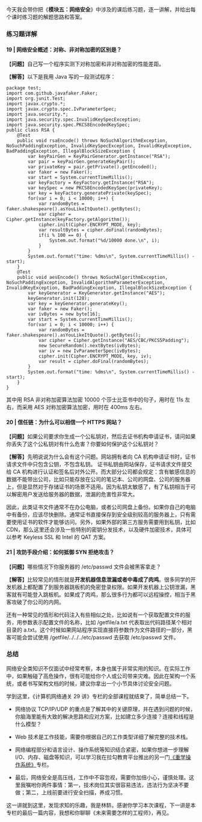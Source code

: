 今天我会带你把《**模块五：网络安全**》中涉及的课后练习题，逐一讲解，并给出每个课时练习题的解题思路和答案。

### 练习题详解

#### 19 | 网络安全概述：对称、非对称加密的区别是？

【**问题**】自己写一个程序实测下对称加密和非对称加密的性能差距。

【**解答**】以下是我用 Java 写的一段测试程序：

    package test;
    import com.github.javafaker.Faker;
    import org.junit.Test;
    import javax.crypto.*;
    import javax.crypto.spec.IvParameterSpec;
    import java.security.*;
    import java.security.spec.InvalidKeySpecException;
    import java.security.spec.PKCS8EncodedKeySpec;
    public class RSA {
        @Test
        public void rsaEncode() throws NoSuchAlgorithmException, NoSuchPaddingException, InvalidKeySpecException, InvalidKeyException, BadPaddingException, IllegalBlockSizeException {
            var keyPairGen = KeyPairGenerator.getInstance("RSA");
            var pair = keyPairGen.generateKeyPair();
            var privateKey = pair.getPrivate().getEncoded();
            var faker = new Faker();
            var start = System.currentTimeMillis();
            var keyFactory = KeyFactory.getInstance("RSA");
            var keySpec = new PKCS8EncodedKeySpec(privateKey);
            var key = keyFactory.generatePrivate(keySpec);
            for(var i = 0; i < 10000; i++) {
                var randomBytes = faker.shakespeare().asYouLikeItQuote().getBytes();
                var cipher = Cipher.getInstance(keyFactory.getAlgorithm());
                cipher.init(Cipher.ENCRYPT_MODE, key);
                var resultBytes = cipher.doFinal(randomBytes);
                if(i % 100 == 0) {
                    System.out.format("%d/10000 done.\n", i);
                }
            }
            System.out.format("time: %dms\n", System.currentTimeMillis() - start);
        }
        @Test
        public void aesEncode() throws NoSuchAlgorithmException, NoSuchPaddingException, InvalidAlgorithmParameterException, InvalidKeyException, BadPaddingException, IllegalBlockSizeException {
            var keyGenerator = KeyGenerator.getInstance("AES");
            keyGenerator.init(128);
            var key = keyGenerator.generateKey();
            var faker = new Faker();
            var ivBytes = new byte[16];
            var start = System.currentTimeMillis();
            for(var i = 0; i < 10000; i++) {
                var randomBytes = faker.shakespeare().asYouLikeItQuote().getBytes();
                var cipher = Cipher.getInstance("AES/CBC/PKCS5Padding");
                new SecureRandom().nextBytes(ivBytes);
                var iv = new IvParameterSpec(ivBytes);
                cipher.init(Cipher.ENCRYPT_MODE, key, iv);
                var result = cipher.doFinal(randomBytes);
            }
            System.out.format("time: %dms\n", System.currentTimeMillis() - start);
        }
    }
    

其中用 RSA 非对称加密算法加密 10000 个莎士比亚书中的句子，用时在 11s 左右，而采用 AES 对称加密算法加密，用时在 400ms 左右。

#### 20 | 信任链：为什么可以相信一个 HTTPS 网站？

【**问题**】如果公司要求你生成一个公私钥对，然后去证书机构申请证书，请问如果你丢失了这个公私钥对有什么危害？你要如何保护这个公私钥对？

【**解答**】先明说说为什么会有这个问题。网站拥有者向 CA 机构申请证书时，证书请求文件中只包含公钥，不包含私钥。 证书私钥由网站保存，证书请求文件提交给 CA 机构进行认证和签名后对外公开。而大部分公司都会规定：含有敏感信息的数据不能带出公司，比如只能存放在公司的笔记本、公司的网盘、公司的服务器上，但是显然对于存储证书的场景不适用。因为私钥太敏感了，有了私钥相当于可以解密用户发送给服务器的数据，泄漏的危害性非常大。

因此，此类证书文件通常不在办公电脑，或者公司网盘上备份。如果你自己的电脑中有备份，应该尽快删除。通常证书直接保存到安全级别较高的服务器上，只有需要使用证书的软件才能够访问。另外，如果外部的第三方服务需要用到私钥，比如 CDN，那么这里还会涉及一些特别的密钥分发技术，以及硬件加密技术，具体可以参考 Keyless SSL 和 Intel 的 QAT 方案。

#### 21 | 攻防手段介绍：如何抵御 SYN 拒绝攻击？

【**问题**】哪些情况下你服务器的 /etc/passwd 文件会被黑客拿走？

【**解答**】比较常见的情形就是**开发机器信息泄漏或者中毒成了肉鸡**。很多同学的开发机器上都配置了到服务器跳板机的免密登录权限。如果开发机器上公钥泄漏，黑客就有可能登入跳板机。如果成了肉鸡，那么很多行为都可以远程操控，相当于黑客攻破了你公司的内网。

还有一种常见的情形和代码注入有些相似之处，比如说有一个获取配置文件的服务，用参数表示配置文件的名称，比如 /getfile/a.txt 代表取出代码路径某个相对目录的 a.txt。这个时候如果网站程序实现直接将参数作为文件路径的一部分，黑客可能会尝试使用 /getfile/../../../etc/passwd 去获取 /etc/passwd 文件。

### 总结

网络安全类知识不仅面试中经常考察，本身也属于非常实用的知识。在实际工作中，如果触碰了高危操作，很有可能给你个人或公司带来灾难。因此在架构一个系统，或者书写架构文档的时候，建议你拿出一个小节具体讨论安全问题。

学到这里，《计算机网络通关 29 讲》专栏的全部课程就结束了，简单总结一下。

*   网络协议 TCP/IP/UDP 的重点是了解其中的关键原理，并在遇到问题的时候，你脑海里能有大致的解决思路和应对方案，比如建立多少连接？连接和线程是什么模型？
    
*   Web 技术是工作技能，需要你根据自己的工作类型详细了解完整的技术栈。
    
*   网络编程部分和语言设计、操作系统等知识结合紧密，如果你想进一步理解 I/O、内存、磁盘等知识，可以学习我在拉勾教育平台推出的另一门[《重学操作系统》](https://shenceyun.lagou.com/t/Axo?fileGuid=xxQTRXtVcqtHK6j8)专栏。
    
*   最后，网络安全是高压线，工作中不容忽视，需要你加倍小心，谨慎处理。这里我嘱咐你两件事情：第一，技术岗位其实很容易违法，违法行为坚决不要做；第二，上线前要进行安全扫描，养成习惯。
    

这一讲就到这里，发现求知的乐趣，我是林䭽。感谢你学习本次课程，下一讲是本专栏的最后一篇内容，我想和你聊聊《未来需要怎样的工程师》，再见。